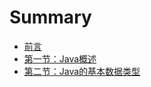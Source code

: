 # Summary

* [前言](README.md)
* [第一节：Java概述](java-say.md)
* [第二节：Java的基本数据类型](di_er_jie_ff1a_java_de_ji_ben_shu_ju_lei_xing.md)

